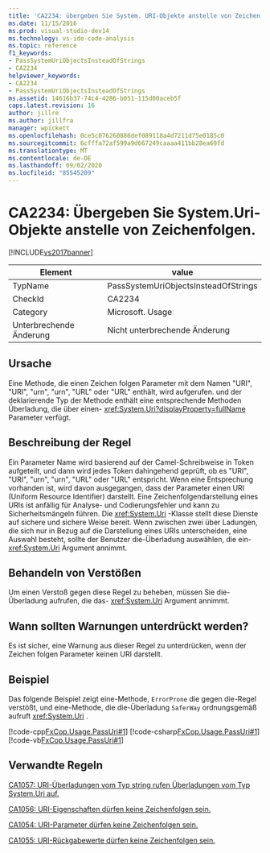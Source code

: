 ```yaml
---
title: 'CA2234: übergeben Sie System. URI-Objekte anstelle von Zeichen folgen. Microsoft-Dokumentation'
ms.date: 11/15/2016
ms.prod: visual-studio-dev14
ms.technology: vs-ide-code-analysis
ms.topic: reference
f1_keywords:
- PassSystemUriObjectsInsteadOfStrings
- CA2234
helpviewer_keywords:
- CA2234
- PassSystemUriObjectsInsteadOfStrings
ms.assetid: 14616b37-74c4-4286-b051-115d00aceb5f
caps.latest.revision: 16
author: jillre
ms.author: jillfra
manager: wpickett
ms.openlocfilehash: 0ce5c076260886def089118a4d7211d75e0185c0
ms.sourcegitcommit: 6cfffa72af599a9d667249caaaa411bb28ea69fd
ms.translationtype: MT
ms.contentlocale: de-DE
ms.lasthandoff: 09/02/2020
ms.locfileid: "85545209"
---
```

# <a name="ca2234-pass-systemuri-objects-instead-of-strings"></a>CA2234: Übergeben Sie System.Uri-Objekte anstelle von Zeichenfolgen.
[!INCLUDE[vs2017banner](../includes/vs2017banner.md)]

|Element|value|
|-|-|
|TypName|PassSystemUriObjectsInsteadOfStrings|
|CheckId|CA2234|
|Category|Microsoft. Usage|
|Unterbrechende Änderung|Nicht unterbrechende Änderung|

## <a name="cause"></a>Ursache
 Eine Methode, die einen Zeichen folgen Parameter mit dem Namen "URI", "URI", "urn", "urn", "URL" oder "URL" enthält, wird aufgerufen. und der deklarierende Typ der Methode enthält eine entsprechende Methoden Überladung, die über einen- <xref:System.Uri?displayProperty=fullName> Parameter verfügt.

## <a name="rule-description"></a>Beschreibung der Regel
 Ein Parameter Name wird basierend auf der Camel-Schreibweise in Token aufgeteilt, und dann wird jedes Token dahingehend geprüft, ob es "URI", "URI", "urn", "urn", "URL" oder "URL" entspricht. Wenn eine Entsprechung vorhanden ist, wird davon ausgegangen, dass der Parameter einen URI (Uniform Resource Identifier) darstellt. Eine Zeichenfolgendarstellung eines URIs ist anfällig für Analyse- und Codierungsfehler und kann zu Sicherheitsmängeln führen. Die <xref:System.Uri> -Klasse stellt diese Dienste auf sichere und sichere Weise bereit. Wenn zwischen zwei über Ladungen, die sich nur in Bezug auf die Darstellung eines URIs unterscheiden, eine Auswahl besteht, sollte der Benutzer die-Überladung auswählen, die ein- <xref:System.Uri> Argument annimmt.

## <a name="how-to-fix-violations"></a>Behandeln von Verstößen
 Um einen Verstoß gegen diese Regel zu beheben, müssen Sie die-Überladung aufrufen, die das- <xref:System.Uri> Argument annimmt.

## <a name="when-to-suppress-warnings"></a>Wann sollten Warnungen unterdrückt werden?
 Es ist sicher, eine Warnung aus dieser Regel zu unterdrücken, wenn der Zeichen folgen Parameter keinen URI darstellt.

## <a name="example"></a>Beispiel
 Das folgende Beispiel zeigt eine-Methode, `ErrorProne` die gegen die-Regel verstößt, und eine-Methode, die die-Überladung `SaferWay` ordnungsgemäß aufruft <xref:System.Uri> .

 [!code-cpp[FxCop.Usage.PassUri#1](../snippets/cpp/VS_Snippets_CodeAnalysis/FxCop.Usage.PassUri/cpp/FxCop.Usage.PassUri.cpp#1)]
 [!code-csharp[FxCop.Usage.PassUri#1](../snippets/csharp/VS_Snippets_CodeAnalysis/FxCop.Usage.PassUri/cs/FxCop.Usage.PassUri.cs#1)]
 [!code-vb[FxCop.Usage.PassUri#1](../snippets/visualbasic/VS_Snippets_CodeAnalysis/FxCop.Usage.PassUri/vb/FxCop.Usage.PassUri.vb#1)]

## <a name="related-rules"></a>Verwandte Regeln
 [CA1057: URI-Überladungen vom Typ string rufen Überladungen vom Typ System.Uri auf.](../code-quality/ca1057-string-uri-overloads-call-system-uri-overloads.md)

 [CA1056: URI-Eigenschaften dürfen keine Zeichenfolgen sein.](../code-quality/ca1056-uri-properties-should-not-be-strings.md)

 [CA1054: URI-Parameter dürfen keine Zeichenfolgen sein.](../code-quality/ca1054-uri-parameters-should-not-be-strings.md)

 [CA1055: URI-Rückgabewerte dürfen keine Zeichenfolgen sein.](../code-quality/ca1055-uri-return-values-should-not-be-strings.md)
